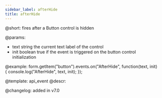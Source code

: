 ```yaml
---
sidebar_label: afterHide
title: afterHide
---          
```


@short: fires after a Button control is hidden

@params:
- text     string  the current text label of the control
- init    boolean     true if the event is triggered on the button control initialization


@example:
form.getItem("button").events.on("AfterHide", function(text, init) {
    console.log("AfterHide", text, init);
});


@template: api_event
@descr:


@changelog: added in v7.0

